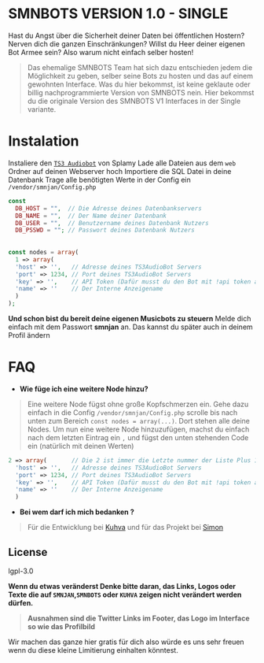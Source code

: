 # SMNBOTS VERSION 1.0 - SINGLE

Hast du Angst über die Sicherheit deiner Daten bei öffentlichen Hostern? Nerven dich die ganzen Einschränkungen? Willst du Heer deiner eigenen Bot Armee sein? Also warum nicht einfach selber hosten!

> Das ehemalige SMNBOTS Team hat sich dazu entschieden jedem die Möglichkeit zu geben, selber seine Bots zu hosten und das auf einem gewohnten Interface. Was du hier bekommst, ist keine geklaute oder billig nachprogrammierte Version von SMNBOTS nein. Hier bekommst du die originale Version des SMNBOTS V1 Interfaces in der Single variante.

# Instalation

Instaliere den [`TS3 Audiobot`](https://github.com/Splamy/TS3AudioBot#install) von Splamy
Lade alle Dateien aus dem `web` Ordner auf deinen Webserver hoch
Importiere die SQL Datei in deine Datenbank
Trage alle benötigten Werte in der Config ein `/vendor/smnjan/Config.php`
```php
const  
  DB_HOST = "",  // Die Adresse deines Datenbankservers   
  DB_NAME = "",  // Der Name deiner Datenbank
  DB_USER = "",  // Benutzername deines Datenbank Nutzers
  DB_PSSWD = ""; // Passwort deines Datenbank Nutzers
  
  
const nodes = array(  
  1 => array(  
  'host' => '',   // Adresse deines TS3AudioBot Servers
  'port' => 1234, // Port deines TS3AudioBot Servers
  'key' => '',    // API Token (Dafür musst du den Bot mit !api token anschreiben)
  'name' => ''    // Der Interne Anzeigename
  )
);
```
**Und schon bist du bereit deine eigenen Musicbots zu steuern**
Melde dich einfach mit dem Passwort **smnjan** an. Das kannst du später auch in deinem Profil ändern

# FAQ
- **Wie füge ich eine weitere Node hinzu?**
> Eine weitere Node fügst ohne große Kopfschmerzen ein. Gehe dazu einfach in die Config `/vendor/smnjan/Config.php` scrolle bis nach unten zum Bereich `const nodes = array(...)`. Dort stehen alle deine Nodes. Um nun eine weitere Node hinzuzufügen, machst du einfach nach dem letzten Eintrag ein ``,`` und fügst den unten stehenden Code ein (natürlich mit deinen Werten)
```php
2 => array(       // Die 2 ist immer die Letzte nummer der Liste Plus 1 gerechntet (also nach dem EIntrag würde z.B. eine 3 kommen) 
  'host' => '',   // Adresse deines TS3AudioBot Servers
  'port' => 1234, // Port deines TS3AudioBot Servers
  'key' => '',    // API Token (Dafür musst du den Bot mit !api token anschreiben)
  'name' => ''    // Der Interne Anzeigename
  )
```

- **Bei wem darf ich mich bedanken ?**
> Für die Entwicklung bei [Kuhva](https://twitter.com/KuhvaDE) und für das Projekt bei [Simon](https://twitter.com/SMNDMDE)


License
----
lgpl-3.0

**Wenn du etwas veränderst Denke bitte daran, das Links, Logos oder Texte die auf `SMNJAN`,`SMNBOTS` oder ``KUHVA`` zeigen nicht verändert werden dürfen.**
> **Ausnahmen sind die Twitter Links im Footer, das Logo im Interface so wie das Profilbild**

Wir machen das ganze hier gratis für dich also würde es uns sehr freuen wenn du diese kleine Limitierung einhalten könntest.